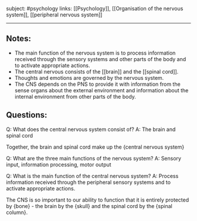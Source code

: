 subject: #psychology 
links: [[Psychology]], [[Organisation of the nervous system]], [[peripheral nervous system]]

---

## Notes:
- The main function of the nervous system is to process information received through the sensory systems and other parts of the body and to activate appropriate actions. 
- The central nervous consists of the [[brain]] and the [[spinal cord]].
- Thoughts and emotions are governed by the nervous system.
- The CNS depends on the PNS to provide it with information from the sense organs about the external environment and information about the internal environment from other parts of the body.

## Questions:
Q: What does the central nervous system consist of?
A: The brain and spinal cord
<!--ID: 1624009264143-->


Together, the brain and spinal cord make up the {central nervous system}
<!--ID: 1624074389451-->


Q: What are the three main functions of the nervous system?
A: Sensory input, information processing, motor output
<!--ID: 1624009264219-->

Q: What is the main function of the central nervous system?
A: Process information received through the peripheral sensory systems and to activate appropriate actions.
<!--ID: 1624074389365-->


The CNS is so important to our ability to function that it is entirely protected by {bone} - the brain by the {skull} and the spinal cord by the {spinal column}.
<!--ID: 1624074389560-->



